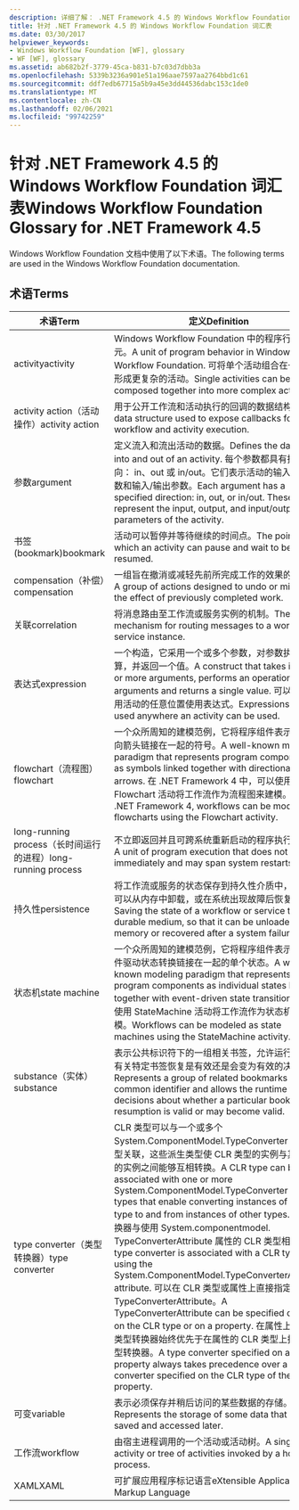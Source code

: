 ```yaml
---
description: 详细了解： .NET Framework 4.5 的 Windows Workflow Foundation 术语表
title: 针对 .NET Framework 4.5 的 Windows Workflow Foundation 词汇表
ms.date: 03/30/2017
helpviewer_keywords:
- Windows Workflow Foundation [WF], glossary
- WF [WF], glossary
ms.assetid: ab682b2f-3779-45ca-b831-b7c03d7dbb3a
ms.openlocfilehash: 5339b3236a901e51a196aae7597aa2764bbd1c61
ms.sourcegitcommit: ddf7edb67715a5b9a45e3dd44536dabc153c1de0
ms.translationtype: MT
ms.contentlocale: zh-CN
ms.lasthandoff: 02/06/2021
ms.locfileid: "99742259"
---
```

# <a name="windows-workflow-foundation-glossary-for-net-framework-45"></a><span data-ttu-id="13b50-103">针对 .NET Framework 4.5 的 Windows Workflow Foundation 词汇表</span><span class="sxs-lookup"><span data-stu-id="13b50-103">Windows Workflow Foundation Glossary for .NET Framework 4.5</span></span>

<span data-ttu-id="13b50-104">Windows Workflow Foundation 文档中使用了以下术语。</span><span class="sxs-lookup"><span data-stu-id="13b50-104">The following terms are used in the Windows Workflow Foundation documentation.</span></span>

## <a name="terms"></a><span data-ttu-id="13b50-105">术语</span><span class="sxs-lookup"><span data-stu-id="13b50-105">Terms</span></span>

|<span data-ttu-id="13b50-106">术语</span><span class="sxs-lookup"><span data-stu-id="13b50-106">Term</span></span>|<span data-ttu-id="13b50-107">定义</span><span class="sxs-lookup"><span data-stu-id="13b50-107">Definition</span></span>|
|----------|----------------|
|<span data-ttu-id="13b50-108">activity</span><span class="sxs-lookup"><span data-stu-id="13b50-108">activity</span></span>|<span data-ttu-id="13b50-109">Windows Workflow Foundation 中的程序行为单元。</span><span class="sxs-lookup"><span data-stu-id="13b50-109">A unit of program behavior in Windows Workflow Foundation.</span></span> <span data-ttu-id="13b50-110">可将单个活动组合在一起，形成更复杂的活动。</span><span class="sxs-lookup"><span data-stu-id="13b50-110">Single activities can be composed together into more complex activities.</span></span>|
|<span data-ttu-id="13b50-111">activity action（活动操作）</span><span class="sxs-lookup"><span data-stu-id="13b50-111">activity action</span></span>|<span data-ttu-id="13b50-112">用于公开工作流和活动执行的回调的数据结构。</span><span class="sxs-lookup"><span data-stu-id="13b50-112">A data structure used to expose callbacks for workflow and activity execution.</span></span>|
|<span data-ttu-id="13b50-113">参数</span><span class="sxs-lookup"><span data-stu-id="13b50-113">argument</span></span>|<span data-ttu-id="13b50-114">定义流入和流出活动的数据。</span><span class="sxs-lookup"><span data-stu-id="13b50-114">Defines the data flow into and out of an activity.</span></span> <span data-ttu-id="13b50-115">每个参数都具有指定的方向： in、out 或 in/out。它们表示活动的输入/输出参数和输入/输出参数。</span><span class="sxs-lookup"><span data-stu-id="13b50-115">Each argument has a specified direction: in, out, or in/out. These represent the input, output, and input/output parameters of the activity.</span></span>|
|<span data-ttu-id="13b50-116">书签 (bookmark)</span><span class="sxs-lookup"><span data-stu-id="13b50-116">bookmark</span></span>|<span data-ttu-id="13b50-117">活动可以暂停并等待继续的时间点。</span><span class="sxs-lookup"><span data-stu-id="13b50-117">The point at which an activity can pause and wait to be resumed.</span></span>|
|<span data-ttu-id="13b50-118">compensation（补偿）</span><span class="sxs-lookup"><span data-stu-id="13b50-118">compensation</span></span>|<span data-ttu-id="13b50-119">一组旨在撤消或减轻先前所完成工作的效果的操作。</span><span class="sxs-lookup"><span data-stu-id="13b50-119">A group of actions designed to undo or mitigate the effect of previously completed work.</span></span>|
|<span data-ttu-id="13b50-120">关联</span><span class="sxs-lookup"><span data-stu-id="13b50-120">correlation</span></span>|<span data-ttu-id="13b50-121">将消息路由至工作流或服务实例的机制。</span><span class="sxs-lookup"><span data-stu-id="13b50-121">The mechanism for routing messages to a workflow or service instance.</span></span>|
|<span data-ttu-id="13b50-122">表达式</span><span class="sxs-lookup"><span data-stu-id="13b50-122">expression</span></span>|<span data-ttu-id="13b50-123">一个构造，它采用一个或多个参数，对参数执行运算，并返回一个值。</span><span class="sxs-lookup"><span data-stu-id="13b50-123">A construct that takes in one or more arguments, performs an operation on the arguments and returns a single value.</span></span> <span data-ttu-id="13b50-124">可以在可使用活动的任意位置使用表达式。</span><span class="sxs-lookup"><span data-stu-id="13b50-124">Expressions can be used anywhere an activity can be used.</span></span>|
|<span data-ttu-id="13b50-125">flowchart（流程图）</span><span class="sxs-lookup"><span data-stu-id="13b50-125">flowchart</span></span>|<span data-ttu-id="13b50-126">一个众所周知的建模范例，它将程序组件表示为用方向箭头链接在一起的符号。</span><span class="sxs-lookup"><span data-stu-id="13b50-126">A well-known modeling paradigm that represents program components as symbols linked together with directional arrows.</span></span>  <span data-ttu-id="13b50-127">在 .NET Framework 4 中，可以使用 Flowchart 活动将工作流作为流程图来建模。</span><span class="sxs-lookup"><span data-stu-id="13b50-127">In the .NET Framework 4, workflows can be modeled as flowcharts using the Flowchart activity.</span></span>|
|<span data-ttu-id="13b50-128">long-running process（长时间运行的进程）</span><span class="sxs-lookup"><span data-stu-id="13b50-128">long-running process</span></span>|<span data-ttu-id="13b50-129">不立即返回并且可跨系统重新启动的程序执行单元。</span><span class="sxs-lookup"><span data-stu-id="13b50-129">A unit of program execution that does not return immediately and may span system restarts.</span></span>|
|<span data-ttu-id="13b50-130">持久性</span><span class="sxs-lookup"><span data-stu-id="13b50-130">persistence</span></span>|<span data-ttu-id="13b50-131">将工作流或服务的状态保存到持久性介质中，以便其可以从内存中卸载，或在系统出现故障后恢复。</span><span class="sxs-lookup"><span data-stu-id="13b50-131">Saving the state of a workflow or service to a durable medium, so that it can be unloaded from memory or recovered after a system failure.</span></span>|
|<span data-ttu-id="13b50-132">状态机</span><span class="sxs-lookup"><span data-stu-id="13b50-132">state machine</span></span>|<span data-ttu-id="13b50-133">一个众所周知的建模范例，它将程序组件表示为用事件驱动状态转换链接在一起的单个状态。</span><span class="sxs-lookup"><span data-stu-id="13b50-133">A well-known modeling paradigm that represents program components as individual states linked together with event-driven state transitions.</span></span>  <span data-ttu-id="13b50-134">可以使用 StateMachine 活动将工作流作为状态机来建模。</span><span class="sxs-lookup"><span data-stu-id="13b50-134">Workflows can be modeled as state machines using the StateMachine activity.</span></span>|
|<span data-ttu-id="13b50-135">substance（实体）</span><span class="sxs-lookup"><span data-stu-id="13b50-135">substance</span></span>|<span data-ttu-id="13b50-136">表示公共标识符下的一组相关书签，允许运行时做出有关特定书签恢复是有效还是会变为有效的决定。</span><span class="sxs-lookup"><span data-stu-id="13b50-136">Represents a group of related bookmarks under a common identifier and allows the runtime to make decisions about whether a particular bookmark resumption is valid or may become valid.</span></span>|
|<span data-ttu-id="13b50-137">type converter（类型转换器）</span><span class="sxs-lookup"><span data-stu-id="13b50-137">type converter</span></span>|<span data-ttu-id="13b50-138">CLR 类型可以与一个或多个 System.ComponentModel.TypeConverter 派生类型关联，这些派生类型使 CLR 类型的实例与其他类型的实例之间能够互相转换。</span><span class="sxs-lookup"><span data-stu-id="13b50-138">A CLR type can be associated with one or more System.ComponentModel.TypeConverter derived types that enable converting instances of the CLR type to and from instances of other types.</span></span> <span data-ttu-id="13b50-139">类型转换器与使用 System.componentmodel. TypeConverterAttribute 属性的 CLR 类型相关联。</span><span class="sxs-lookup"><span data-stu-id="13b50-139">A type converter is associated with a CLR type using the System.ComponentModel.TypeConverterAttribute attribute.</span></span>  <span data-ttu-id="13b50-140">可以在 CLR 类型或属性上直接指定 TypeConverterAttribute。</span><span class="sxs-lookup"><span data-stu-id="13b50-140">A TypeConverterAttribute can be specified directly on the CLR type or on a property.</span></span> <span data-ttu-id="13b50-141">在属性上指定的类型转换器始终优先于在属性的 CLR 类型上指定的类型转换器。</span><span class="sxs-lookup"><span data-stu-id="13b50-141">A type converter specified on a property always takes precedence over a type converter specified on the CLR type of the property.</span></span>|
|<span data-ttu-id="13b50-142">可变</span><span class="sxs-lookup"><span data-stu-id="13b50-142">variable</span></span>|<span data-ttu-id="13b50-143">表示必须保存并稍后访问的某些数据的存储。</span><span class="sxs-lookup"><span data-stu-id="13b50-143">Represents the storage of some data that must be saved and accessed later.</span></span>|
|<span data-ttu-id="13b50-144">工作流</span><span class="sxs-lookup"><span data-stu-id="13b50-144">workflow</span></span>|<span data-ttu-id="13b50-145">由宿主进程调用的一个活动或活动树。</span><span class="sxs-lookup"><span data-stu-id="13b50-145">A single activity or tree of activities invoked by a host process.</span></span>|
|<span data-ttu-id="13b50-146">XAML</span><span class="sxs-lookup"><span data-stu-id="13b50-146">XAML</span></span>|<span data-ttu-id="13b50-147">可扩展应用程序标记语言</span><span class="sxs-lookup"><span data-stu-id="13b50-147">eXtensible Application Markup Language</span></span>|
